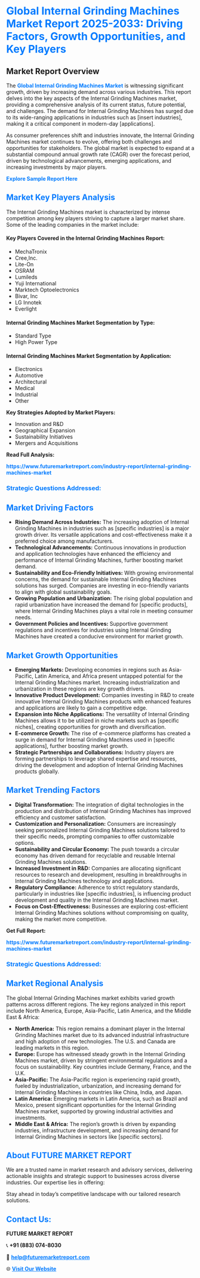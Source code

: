 <h1 style="color: #007BFF;">Global Internal Grinding Machines Market Report 2025-2033: Driving Factors, Growth Opportunities, and Key Players</h1>

<section id="overview">
<h2>Market Report Overview</h2>
<p>The <a href="https://www.futuremarketreport.com/industry-report/internal-grinding-machines-market" style="color: #007BFF; text-decoration: none;"><strong>Global Internal Grinding Machines Market</strong></a> is witnessing significant growth, driven by increasing demand across various industries. This report delves into the key aspects of the Internal Grinding Machines market, providing a comprehensive analysis of its current status, future potential, and challenges. The demand for Internal Grinding Machines has surged due to its wide-ranging applications in industries such as [insert industries], making it a critical component in modern-day [applications].</p>
<p>As consumer preferences shift and industries innovate, the Internal Grinding Machines market continues to evolve, offering both challenges and opportunities for stakeholders. The global market is expected to expand at a substantial compound annual growth rate (CAGR) over the forecast period, driven by technological advancements, emerging applications, and increasing investments by major players.</p>
</section>

<section id="overview">
<p><a href="https://www.futuremarketreport.com/request-sample/reportId=34014" style="color: #007BFF; text-decoration: none;"><strong>Explore Sample Report Here</strong></a></p>
</section>

<section id="key-players">
<h2 style="color: #007BFF;">Market Key Players Analysis</h2>
<p>The Internal Grinding Machines market is characterized by intense competition among key players striving to capture a larger market share. Some of the leading companies in the market include:</p>
<h4>Key Players Covered in the Internal Grinding Machines Report:</h4>
<ul><li>MechaTronix</li><li>Cree,Inc.</li><li>Lite-On</li><li>OSRAM</li><li>Lumileds</li><li>Yuji International</li><li>Marktech Optoelectronics</li><li>Bivar, Inc</li><li>LG Innotek</li><li>Everlight</li></ul>
<h4>Internal Grinding Machines Market Segmentation by Type:</h4>
<ul><li>Standard Type</li><li>High Power Type</li></ul>

<h4>Internal Grinding Machines Market Segmentation by Application:</h4>
<ul><li>Electronics</li><li>Automotive</li><li>Architectural</li><li>Medical</li><li>Industrial</li><li>Other</li></ul>
<p><strong>Key Strategies Adopted by Market Players:</strong></p>
<ul>
<li>Innovation and R&D</li>
<li>Geographical Expansion</li>
<li>Sustainability Initiatives</li>
<li>Mergers and Acquisitions</li>
</ul>
</section>

<section>
<p><strong>Read Full Analysis: </strong></p><a href="https://www.futuremarketreport.com/industry-report/internal-grinding-machines-market" style="color: #007BFF; text-decoration: none;"><strong>https://www.futuremarketreport.com/industry-report/internal-grinding-machines-market</strong></a>
<h3 style="color: #007BFF;">Strategic Questions Addressed:</h3>
</section>

<section id="driving-factors">
<h2 style="color: #007BFF;">Market Driving Factors</h2>
<ul>
<li><strong>Rising Demand Across Industries:</strong> The increasing adoption of Internal Grinding Machines in industries such as [specific industries] is a major growth driver. Its versatile applications and cost-effectiveness make it a preferred choice among manufacturers.</li>
<li><strong>Technological Advancements:</strong> Continuous innovations in production and application technologies have enhanced the efficiency and performance of Internal Grinding Machines, further boosting market demand.</li>
<li><strong>Sustainability and Eco-Friendly Initiatives:</strong> With growing environmental concerns, the demand for sustainable Internal Grinding Machines solutions has surged. Companies are investing in eco-friendly variants to align with global sustainability goals.</li>
<li><strong>Growing Population and Urbanization:</strong> The rising global population and rapid urbanization have increased the demand for [specific products], where Internal Grinding Machines plays a vital role in meeting consumer needs.</li>
<li><strong>Government Policies and Incentives:</strong> Supportive government regulations and incentives for industries using Internal Grinding Machines have created a conducive environment for market growth.</li>
</ul>
</section>

<section id="growth-opportunities">
<h2 style="color: #007BFF;">Market Growth Opportunities</h2>
<ul>
<li><strong>Emerging Markets:</strong> Developing economies in regions such as Asia-Pacific, Latin America, and Africa present untapped potential for the Internal Grinding Machines market. Increasing industrialization and urbanization in these regions are key growth drivers.</li>
<li><strong>Innovative Product Development:</strong> Companies investing in R&D to create innovative Internal Grinding Machines products with enhanced features and applications are likely to gain a competitive edge.</li>
<li><strong>Expansion into Niche Applications:</strong> The versatility of Internal Grinding Machines allows it to be utilized in niche markets such as [specific niches], creating opportunities for growth and diversification.</li>
<li><strong>E-commerce Growth:</strong> The rise of e-commerce platforms has created a surge in demand for Internal Grinding Machines used in [specific applications], further boosting market growth.</li>
<li><strong>Strategic Partnerships and Collaborations:</strong> Industry players are forming partnerships to leverage shared expertise and resources, driving the development and adoption of Internal Grinding Machines products globally.</li>
</ul>
</section>

<section id="trending-factors">
<h2 style="color: #007BFF;">Market Trending Factors</h2>
<ul>
<li><strong>Digital Transformation:</strong> The integration of digital technologies in the production and distribution of Internal Grinding Machines has improved efficiency and customer satisfaction.</li>
<li><strong>Customization and Personalization:</strong> Consumers are increasingly seeking personalized Internal Grinding Machines solutions tailored to their specific needs, prompting companies to offer customizable options.</li>
<li><strong>Sustainability and Circular Economy:</strong> The push towards a circular economy has driven demand for recyclable and reusable Internal Grinding Machines solutions.</li>
<li><strong>Increased Investment in R&D:</strong> Companies are allocating significant resources to research and development, resulting in breakthroughs in Internal Grinding Machines technology and applications.</li>
<li><strong>Regulatory Compliance:</strong> Adherence to strict regulatory standards, particularly in industries like [specific industries], is influencing product development and quality in the Internal Grinding Machines market.</li>
<li><strong>Focus on Cost-Effectiveness:</strong> Businesses are exploring cost-efficient Internal Grinding Machines solutions without compromising on quality, making the market more competitive.</li>
</ul>
</section>

<section>
<p><strong>Get Full Report: </strong></p><a href="https://www.futuremarketreport.com/industry-report/internal-grinding-machines-market" style="color: #007BFF; text-decoration: none;"><strong>https://www.futuremarketreport.com/industry-report/internal-grinding-machines-market</strong></a>
<h3 style="color: #007BFF;">Strategic Questions Addressed:</h3>
</section>


<section id="regional-analysis">
<h2 style="color: #007BFF;">Market Regional Analysis</h2>
<p>The global Internal Grinding Machines market exhibits varied growth patterns across different regions. The key regions analyzed in this report include North America, Europe, Asia-Pacific, Latin America, and the Middle East & Africa:</p>
<ul>
<li><strong>North America:</strong> This region remains a dominant player in the Internal Grinding Machines market due to its advanced industrial infrastructure and high adoption of new technologies. The U.S. and Canada are leading markets in this region.</li>
<li><strong>Europe:</strong> Europe has witnessed steady growth in the Internal Grinding Machines market, driven by stringent environmental regulations and a focus on sustainability. Key countries include Germany, France, and the U.K.</li>
<li><strong>Asia-Pacific:</strong> The Asia-Pacific region is experiencing rapid growth, fueled by industrialization, urbanization, and increasing demand for Internal Grinding Machines in countries like China, India, and Japan.</li>
<li><strong>Latin America:</strong> Emerging markets in Latin America, such as Brazil and Mexico, present significant opportunities for the Internal Grinding Machines market, supported by growing industrial activities and investments.</li>
<li><strong>Middle East & Africa:</strong> The region’s growth is driven by expanding industries, infrastructure development, and increasing demand for Internal Grinding Machines in sectors like [specific sectors].</li>
</ul>
</section>

<footer>
<h2 style="color: #007BFF;">About FUTURE MARKET REPORT</h2>
<p>We are a trusted name in market research and advisory services, delivering actionable insights and strategic support to businesses across diverse industries. Our expertise lies in offering:</p>

<p>Stay ahead in today’s competitive landscape with our tailored research solutions.</p>

<h2 style="color: #007BFF;">Contact Us:</h2>
<p><strong>FUTURE MARKET REPORT</strong></p>
<p>📞 <strong>+91 (883) 074-8030</strong></p>
<p>📧 <strong><a href="mailto:help@futuremarketreport.com" style="color: #007BFF;">help@futuremarketreport.com</a></strong></p>
<p>🌐 <strong><a href="https://www.futuremarketreport.com/" style="color: #007BFF;">Visit Our Website</a></strong></p>
</footer>